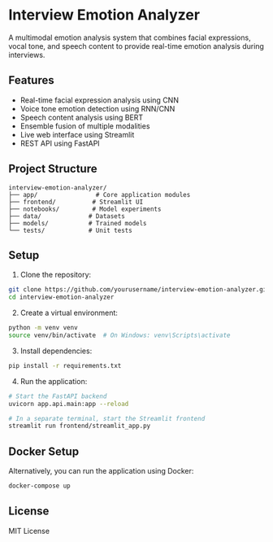 # Interview Emotion Analyzer

A multimodal emotion analysis system that combines facial expressions, vocal tone, and speech content to provide real-time emotion analysis during interviews.

## Features

- Real-time facial expression analysis using CNN
- Voice tone emotion detection using RNN/CNN
- Speech content analysis using BERT
- Ensemble fusion of multiple modalities
- Live web interface using Streamlit
- REST API using FastAPI

## Project Structure

```
interview-emotion-analyzer/
├── app/                # Core application modules
├── frontend/          # Streamlit UI
├── notebooks/         # Model experiments
├── data/             # Datasets
├── models/           # Trained models
└── tests/            # Unit tests
```

## Setup

1. Clone the repository:
```bash
git clone https://github.com/yourusername/interview-emotion-analyzer.git
cd interview-emotion-analyzer
```

2. Create a virtual environment:
```bash
python -m venv venv
source venv/bin/activate  # On Windows: venv\Scripts\activate
```

3. Install dependencies:
```bash
pip install -r requirements.txt
```

4. Run the application:
```bash
# Start the FastAPI backend
uvicorn app.api.main:app --reload

# In a separate terminal, start the Streamlit frontend
streamlit run frontend/streamlit_app.py
```

## Docker Setup

Alternatively, you can run the application using Docker:

```bash
docker-compose up
```

## License

MIT License 